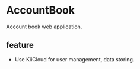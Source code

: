 # AccountBook

Account book web application.

## feature

* Use KiiCloud for user management, data storing.
